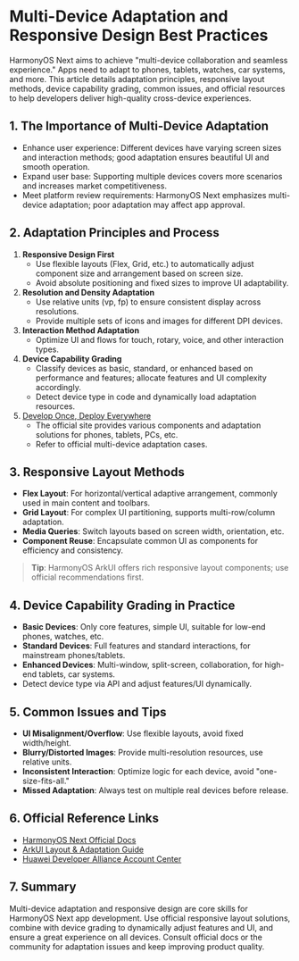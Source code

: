 # Multi-Device Adaptation and Responsive Design Best Practices

HarmonyOS Next aims to achieve "multi-device collaboration and seamless experience." Apps need to adapt to phones, tablets, watches, car systems, and more. This article details adaptation principles, responsive layout methods, device capability grading, common issues, and official resources to help developers deliver high-quality cross-device experiences.

## 1. The Importance of Multi-Device Adaptation

- Enhance user experience: Different devices have varying screen sizes and interaction methods; good adaptation ensures beautiful UI and smooth operation.
- Expand user base: Supporting multiple devices covers more scenarios and increases market competitiveness.
- Meet platform review requirements: HarmonyOS Next emphasizes multi-device adaptation; poor adaptation may affect app approval.

## 2. Adaptation Principles and Process

1. **Responsive Design First**
   - Use flexible layouts (Flex, Grid, etc.) to automatically adjust component size and arrangement based on screen size.
   - Avoid absolute positioning and fixed sizes to improve UI adaptability.
2. **Resolution and Density Adaptation**
   - Use relative units (vp, fp) to ensure consistent display across resolutions.
   - Provide multiple sets of icons and images for different DPI devices.
3. **Interaction Method Adaptation**
   - Optimize UI and flows for touch, rotary, voice, and other interaction types.
4. **Device Capability Grading**
   - Classify devices as basic, standard, or enhanced based on performance and features; allocate features and UI complexity accordingly.
   - Detect device type in code and dynamically load adaptation resources.
5. [Develop Once, Deploy Everywhere](https://developer.huawei.com/consumer/cn/doc/best-practices/bpta-technical-key-points)
   - The official site provides various components and adaptation solutions for phones, tablets, PCs, etc.
   - Refer to official multi-device adaptation cases.

## 3. Responsive Layout Methods

- **Flex Layout**: For horizontal/vertical adaptive arrangement, commonly used in main content and toolbars.
- **Grid Layout**: For complex UI partitioning, supports multi-row/column adaptation.
- **Media Queries**: Switch layouts based on screen width, orientation, etc.
- **Component Reuse**: Encapsulate common UI as components for efficiency and consistency.

> **Tip**: HarmonyOS ArkUI offers rich responsive layout components; use official recommendations first.

## 4. Device Capability Grading in Practice

- **Basic Devices**: Only core features, simple UI, suitable for low-end phones, watches, etc.
- **Standard Devices**: Full features and standard interactions, for mainstream phones/tablets.
- **Enhanced Devices**: Multi-window, split-screen, collaboration, for high-end tablets, car systems.
- Detect device type via API and adjust features/UI dynamically.

## 5. Common Issues and Tips

- **UI Misalignment/Overflow**: Use flexible layouts, avoid fixed width/height.
- **Blurry/Distorted Images**: Provide multi-resolution resources, use relative units.
- **Inconsistent Interaction**: Optimize logic for each device, avoid "one-size-fits-all."
- **Missed Adaptation**: Always test on multiple real devices before release.

## 6. Official Reference Links

- [HarmonyOS Next Official Docs](https://developer.huawei.com/consumer/cn/doc/)
- [ArkUI Layout & Adaptation Guide](https://developer.huawei.com/consumer/cn/doc/harmonyos-guides/arkts-ui-development)
- [Huawei Developer Alliance Account Center](https://developer.huawei.com/consumer/cn/)

## 7. Summary

Multi-device adaptation and responsive design are core skills for HarmonyOS Next app development. Use official responsive layout solutions, combine with device grading to dynamically adjust features and UI, and ensure a great experience on all devices. Consult official docs or the community for adaptation issues and keep improving product quality. 